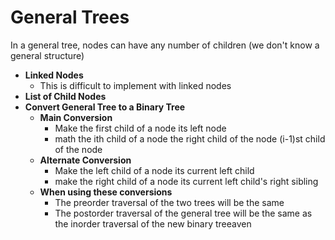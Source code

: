 # General Trees

In a general tree, nodes can have any number of children (we don't know a general structure)

* **Linked Nodes**
  * This is difficult to implement with linked nodes
* **List of Child Nodes**
* **Convert General Tree to a Binary Tree**
  * **Main Conversion**
    * Make the first child of a node its left node
    * math the ith child of a node the right child of the node (i-1)st child of the node
  * **Alternate Conversion**
    * Make the left child of a node its current left child
    * make the right child of a node its current left child's right sibling
  * **When using these conversions**&#x20;
    * The preorder traversal of the two trees will be the same
    * The postorder traversal of the general tree will be the same as the inorder traversal of the new binary treeaven
